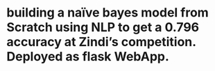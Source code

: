 # building a naïve bayes model from Scratch using NLP to get a 0.796 accuracy at Zindi’s competition. Deployed as flask WebApp.
